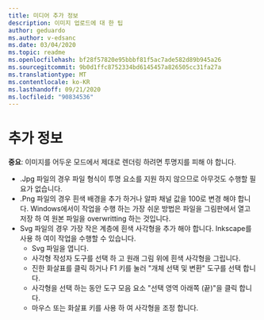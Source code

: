 ```yaml
---
title: 미디어 추가 정보
description: 이미지 업로드에 대 한 팁
author: geduardo
ms.author: v-edsanc
ms.date: 03/04/2020
ms.topic: readme
ms.openlocfilehash: bf28f57820e95bbbf81f5ac7ade582d89b945a26
ms.sourcegitcommit: 9b0d1ffc8752334bd6145457a826505cc31fa27a
ms.translationtype: MT
ms.contentlocale: ko-KR
ms.lasthandoff: 09/21/2020
ms.locfileid: "90834536"
---
```

# <a name="readme"></a>추가 정보
**중요**: 이미지를 어두운 모드에서 제대로 렌더링 하려면 투명지를 피해 야 합니다.
- .Jpg 파일의 경우 파일 형식이 투명 요소를 지원 하지 않으므로 아무것도 수행할 필요가 없습니다.
- .Png 파일의 경우 흰색 배경을 추가 하거나 알파 채널 값을 100로 변경 해야 합니다. Windows에서이 작업을 수행 하는 가장 쉬운 방법은 파일을 그림판에서 열고 저장 하 여 원본 파일을 overwritting 하는 것입니다.
- Svg 파일의 경우 가장 작은 계층에 흰색 사각형을 추가 해야 합니다. Inkscape를 사용 하 여이 작업을 수행할 수 있습니다.
  - Svg 파일을 엽니다.
  - 사각형 작성자 도구를 선택 하 고 원래 그림 위에 흰색 사각형을 그립니다.
  - 진한 화살표를 클릭 하거나 F1 키를 눌러 "개체 선택 및 변환" 도구를 선택 합니다.
  - 사각형을 선택 하는 동안 도구 모음 요소 "선택 영역 아래쪽 (끝)"을 클릭 합니다.
  - 마우스 또는 화살표 키를 사용 하 여 사각형을 조정 합니다.
